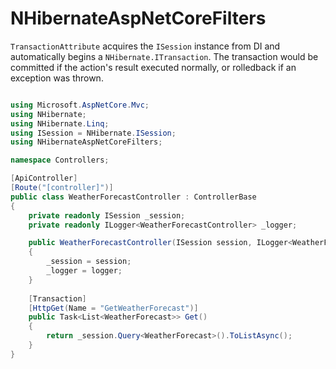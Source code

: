 # NHibernateAspNetCoreFilters

`TransactionAttribute` acquires the `ISession` instance from DI and automatically begins a `NHibernate.ITransaction`. 
The transaction would be committed if the action's result executed normally, or rolledback if an exception was thrown.


``` c#

using Microsoft.AspNetCore.Mvc;
using NHibernate;
using NHibernate.Linq;
using ISession = NHibernate.ISession;
using NHibernateAspNetCoreFilters;

namespace Controllers;

[ApiController]
[Route("[controller]")]
public class WeatherForecastController : ControllerBase
{
    private readonly ISession _session;
    private readonly ILogger<WeatherForecastController> _logger;

    public WeatherForecastController(ISession session, ILogger<WeatherForecastController> logger)
    {
        _session = session;
        _logger = logger;
    }
    
    [Transaction]
    [HttpGet(Name = "GetWeatherForecast")]
    public Task<List<WeatherForecast>> Get()
    {
        return _session.Query<WeatherForecast>().ToListAsync();
    }
}

```
